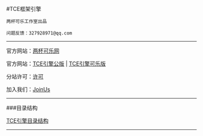 #TCE框架引擎

`两杯可乐工作室出品`

`问题反馈：327928971@qq.com`

---

官方网站：[两杯可乐网](http://www.twocola.com)

官方网站：[TCE引擎公版](http://twocola.top) | [TCE引擎可乐版](http://www.twocola.com/messenger/tce/index)

分站许可：[许可](http://www.twocola.com/messenger/index/siteauthorize)

加入我们：[JoinUs](http://www.twocola.com/messenger/index/join)

---

###目录结构

[TCE引擎目录结构](http://tcp.twocola.com/tce/manual/structure)

---
